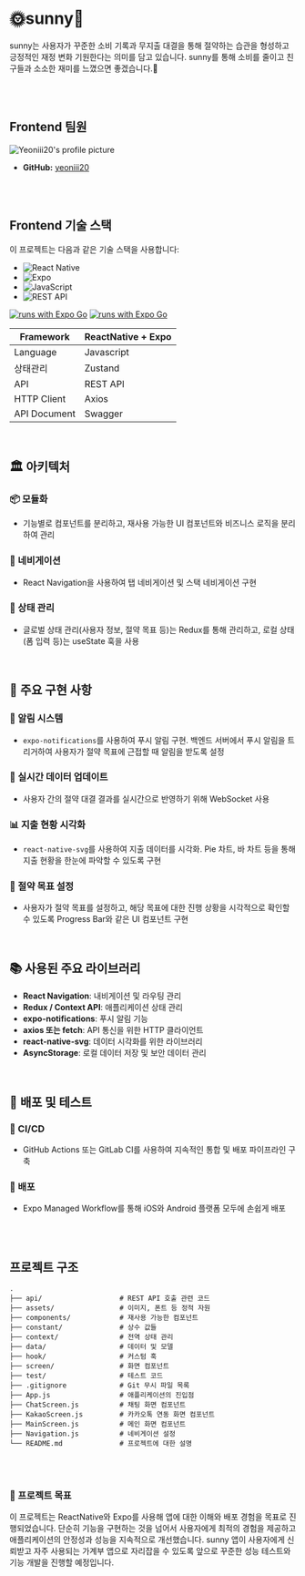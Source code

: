 # 🌞sunny🧡

sunny는 사용자가 꾸준한 소비 기록과 무지출 대결을 통해 절약하는 습관을 형성하고 긍정적인 재정 변화 기원한다는 의미를 담고 있습니다.
sunny를 통해 소비를 줄이고 친구들과 소소한 재미를 느꼈으면 좋겠습니다.💟

<br/>
<br/>

## Frontend 팀원

![Yeoniii20's profile picture](https://avatars.githubusercontent.com/yeoniii20)
- **GitHub:** [yeoniii20](https://github.com/yeoniii20)


<br/>
<br/>

## Frontend 기술 스택

이 프로젝트는 다음과 같은 기술 스택을 사용합니다:

- ![React Native](https://img.shields.io/badge/React%20Native-20232A?style=for-the-badge&logo=react&logoColor=61DAFB)
- ![Expo](https://img.shields.io/badge/Expo-000020?style=for-the-badge&logo=expo&logoColor=white)
- ![JavaScript](https://img.shields.io/badge/JavaScript-323330?style=for-the-badge&logo=javascript&logoColor=F7DF1E)
- ![REST API](https://img.shields.io/badge/REST-02569B?style=for-the-badge&logo=rest&logoColor=white)

[![runs with Expo Go](https://img.shields.io/badge/Runs%20with%20Expo%20Go-000.svg?style=flat-square&logo=EXPO&labelColor=f3f3f3&logoColor=000)](https://expo.dev/client)
[![runs with Expo Go](https://img.shields.io/badge/Runs%20with%20Expo%20Go-4630EB.svg?style=flat-square&logo=EXPO&labelColor=f3f3f3&logoColor=000)](https://expo.dev/client)

| Framework |   ReactNative + Expo |
| --- | --- |
| Language |   Javascript |
| 상태관리 |   Zustand |
| API |   REST API |
| HTTP Client |   Axios |
| API Document |   Swagger |

<br/>

## 🏛️ 아키텍처

### 📦 모듈화
- 기능별로 컴포넌트를 분리하고, 재사용 가능한 UI 컴포넌트와 비즈니스 로직을 분리하여 관리

### 🚦 네비게이션
- React Navigation을 사용하여 탭 네비게이션 및 스택 네비게이션 구현

### 🔄 상태 관리
- 글로벌 상태 관리(사용자 정보, 절약 목표 등)는 Redux를 통해 관리하고, 로컬 상태(폼 입력 등)는 useState 훅을 사용

<br/>

## 🌟 주요 구현 사항

### 🔔 알림 시스템
- `expo-notifications`를 사용하여 푸시 알림 구현. 백엔드 서버에서 푸시 알림을 트리거하여 사용자가 절약 목표에 근접할 때 알림을 받도록 설정

### 🔄 실시간 데이터 업데이트
- 사용자 간의 절약 대결 결과를 실시간으로 반영하기 위해 WebSocket 사용

### 📊 지출 현황 시각화
- `react-native-svg`를 사용하여 지출 데이터를 시각화. Pie 차트, 바 차트 등을 통해 지출 현황을 한눈에 파악할 수 있도록 구현

### 🎯 절약 목표 설정
- 사용자가 절약 목표를 설정하고, 해당 목표에 대한 진행 상황을 시각적으로 확인할 수 있도록 Progress Bar와 같은 UI 컴포넌트 구현

<br/>

## 📚 사용된 주요 라이브러리

- **React Navigation**: 내비게이션 및 라우팅 관리
- **Redux / Context API**: 애플리케이션 상태 관리
- **expo-notifications**: 푸시 알림 기능
- **axios 또는 fetch**: API 통신을 위한 HTTP 클라이언트
- **react-native-svg**: 데이터 시각화를 위한 라이브러리
- **AsyncStorage**: 로컬 데이터 저장 및 보안 데이터 관리

<br/>

## 🚀 배포 및 테스트

### 🔄 CI/CD
- GitHub Actions 또는 GitLab CI를 사용하여 지속적인 통합 및 배포 파이프라인 구축

### 📱 배포
- Expo Managed Workflow를 통해 iOS와 Android 플랫폼 모두에 손쉽게 배포

<br/>
<br/>

## 프로젝트 구조

```plaintext
.
├── api/                   # REST API 호출 관련 코드
├── assets/                # 이미지, 폰트 등 정적 자원
├── components/            # 재사용 가능한 컴포넌트
├── constant/              # 상수 값들
├── context/               # 전역 상태 관리
├── data/                  # 데이터 및 모델
├── hook/                  # 커스텀 훅
├── screen/                # 화면 컴포넌트
├── test/                  # 테스트 코드
├── .gitignore             # Git 무시 파일 목록
├── App.js                 # 애플리케이션의 진입점
├── ChatScreen.js          # 채팅 화면 컴포넌트
├── KakaoScreen.js         # 카카오톡 연동 화면 컴포넌트
├── MainScreen.js          # 메인 화면 컴포넌트
├── Navigation.js          # 네비게이션 설정
└── README.md              # 프로젝트에 대한 설명
```

<br />
<br />

### **📌 프로젝트 목표**

이 프로젝트는 ReactNative와 Expo를 사용해 앱에 대한 이해와 배포 경험을 목표로 진행되었습니다. 단순히 기능을 구현하는 것을 넘어서 사용자에게 최적의 경험을 제공하고 애플리케이션의 안정성과 성능을 지속적으로 개선했습니다. sunny 앱이 사용자에게 신뢰받고 자주 사용되는 가계부 앱으로 자리잡을 수 있도록 앞으로 꾸준한 성능 테스트와 기능 개발을 진행할 예정입니다.

<br />
<br />

